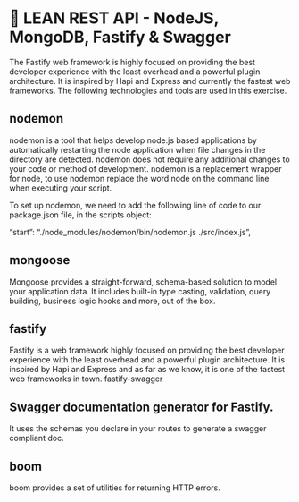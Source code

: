 # 🚀 LEAN REST API - NodeJS, MongoDB, Fastify & Swagger

The Fastify web framework is highly focused on providing the best developer experience with the least overhead and a powerful plugin architecture. It is inspired by Hapi and Express and currently the fastest web frameworks. The following technologies and tools are used in this exercise.

## nodemon

nodemon is a tool that helps develop node.js based applications by automatically restarting the node application when file changes in the directory are detected.
nodemon does not require any additional changes to your code or method of development. nodemon is a replacement wrapper for node, to use nodemon replace the word node on the command line when executing your script.

To set up nodemon, we need to add the following line of code to our package.json file, in the scripts object:

“start”: “./node_modules/nodemon/bin/nodemon.js ./src/index.js”,


## mongoose

Mongoose provides a straight-forward, schema-based solution to model your application data. It includes built-in type casting, validation, query building, business logic hooks and more, out of the box.


## fastify

Fastify is a web framework highly focused on providing the best developer experience with the least overhead and a powerful plugin architecture. It is inspired by Hapi and Express and as far as we know, it is one of the fastest web frameworks in town.
fastify-swagger

## Swagger documentation generator for Fastify. 

It uses the schemas you declare in your routes to generate a swagger compliant doc.


## boom

boom provides a set of utilities for returning HTTP errors.
